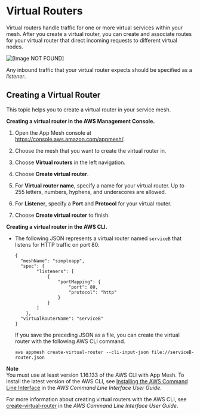 # Virtual Routers<a name="virtual_routers"></a>

Virtual routers handle traffic for one or more virtual services within your mesh\. After you create a virtual router, you can create and associate routes for your virtual router that direct incoming requests to different virtual nodes\.

![\[Image NOT FOUND\]](http://docs.aws.amazon.com/app-mesh/latest/userguide/images/virtual_router.png)

Any inbound traffic that your virtual router expects should be specified as a *listener*\.

## Creating a Virtual Router<a name="create-virtual-router"></a>

This topic helps you to create a virtual router in your service mesh\.

**Creating a virtual router in the AWS Management Console\.**

1. Open the App Mesh console at [https://console\.aws\.amazon\.com/appmesh/](https://console.aws.amazon.com/appmesh/)\.

1. Choose the mesh that you want to create the virtual router in\.

1. Choose **Virtual routers** in the left navigation\.

1. Choose **Create virtual router**\.

1. For **Virtual router name**, specify a name for your virtual router\. Up to 255 letters, numbers, hyphens, and underscores are allowed\.

1. For **Listener**, specify a **Port** and **Protocol** for your virtual router\.

1. Choose **Create virtual router** to finish\.

**Creating a virtual router in the AWS CLI\.**
+ The following JSON represents a virtual router named `serviceB` that listens for HTTP traffic on port 80\.

  ```
  {
    "meshName": "simpleapp",
    "spec": {
          "listeners": [
              {
                  "portMapping": {
                      "port": 80,
                      "protocol": "http"
                  }
              }
          ]
      },
    "virtualRouterName": "serviceB"
  }
  ```

  If you save the preceding JSON as a file, you can create the virtual router with the following AWS CLI command\.

  ```
  aws appmesh create-virtual-router --cli-input-json file://serviceB-router.json
  ```
**Note**  
You must use at least version 1\.16\.133 of the AWS CLI with App Mesh\. To install the latest version of the AWS CLI, see [Installing the AWS Command Line Interface](https://docs.aws.amazon.com/cli/latest/userguide/installing.html) in the *AWS Command Line Interface User Guide*\.

  For more information about creating virtual routers with the AWS CLI, see [create\-virtual\-router](https://docs.aws.amazon.com/cli/latest/reference/appmesh/create-virtual-router.html) in the *AWS Command Line Interface User Guide*\.